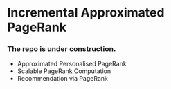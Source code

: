 # Incremental Approximated PageRank
### The repo is under construction.

- Approximated Personalised PageRank
- Scalable PageRank Computation
- Recommendation via PageRank

